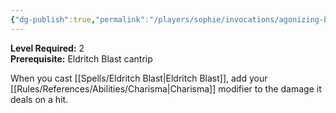 ```yaml
---
{"dg-publish":true,"permalink":"/players/sophie/invocations/agonizing-blast/"}
---
```


**Level Required:** 2  
**Prerequisite:** Eldritch Blast cantrip  


When you cast [[Spells/Eldritch Blast\|Eldritch Blast]], add your [[Rules/References/Abilities/Charisma\|Charisma]] modifier to the damage it deals on a hit.